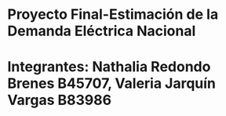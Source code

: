 # Proyecto Final-Estimación de la Demanda Eléctrica Nacional
# Integrantes: Nathalia Redondo Brenes B45707, Valeria Jarquín Vargas B83986
